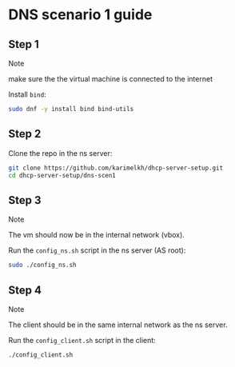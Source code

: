 # DNS scenario 1 guide

## Step 1

> [!NOTE]
> make sure the the virtual machine is connected to the internet

Install `bind`:

```sh
sudo dnf -y install bind bind-utils
```

## Step 2

Clone the repo in the ns server:

```sh
git clone https://github.com/karimelkh/dhcp-server-setup.git
cd dhcp-server-setup/dns-scen1
```

## Step 3

> [!NOTE]
> The vm should now be in the internal network (vbox).

Run the `config_ns.sh` script in the ns server (AS root):

```sh
sudo ./config_ns.sh
```

## Step 4

> [!NOTE]
> The client should be in the same internal network as the ns server.

Run the `config_client.sh` script in the client:

```sh
./config_client.sh
```
